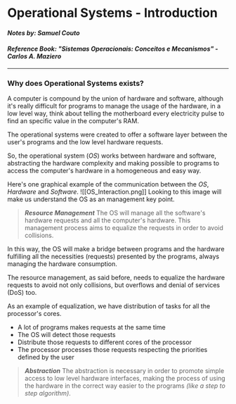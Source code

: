 # Operational Systems - Introduction
#### ***Notes by: Samuel Couto***
#### ***Reference Book: "Sistemas Operacionais: Conceitos e Mecanismos" - Carlos A. Maziero***
---

### Why does Operational Systems exists?

A computer is compound by the union of hardware and software, although it's really difficult for programs to manage the usage of the hardware, in a low level way, think about telling the motherboard every electricity pulse to find an specific value in the computer's RAM.

The operational systems were created to offer a software layer between the user's programs and the low level hardware requests.

So, the operational system (*OS*) works between hardware and software, abstracting the hardware complexity and making possible to programs to access the computer's hardware in a homogeneous and easy way.

Here's one graphical example of the communication between the *OS*, *Hardware* and *Software*.
![[OS_Interaction.png]]
Looking to this image will make us understand the OS as an management key point.

> ***Resource Management***
> The OS will manage all the software's hardware requests and all the computer's hardware.
> This management process aims to equalize the requests in order to avoid collisions.

In this way, the OS will make a bridge between programs and the hardware fulfilling all the necessities (requests) presented by the programs, always managing the hardware consumption.

The resource management, as said before, needs to equalize the hardware requests to avoid not only collisions, but overflows and denial of services (DoS) too.

As an example of equalization, we have distribution of tasks for all the processor's cores.

- A lot of programs makes requests at the same time
- The OS will detect those requests
- Distribute those requests to different cores of the processor
- The processor processes those requests respecting the priorities defined by the user

> ***Abstraction***
> The abstraction is necessary in order to promote simple access to low level hardware interfaces, making the process of using the hardware in the correct way easier to the programs *(like a step to step algorithm)*.